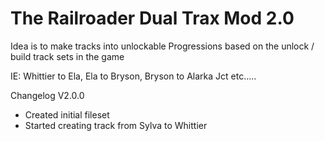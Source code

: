 # The Railroader Dual Trax Mod 2.0

Idea is to make tracks into unlockable Progressions based on the unlock / build track sets in the game

IE: Whittier to Ela, Ela to Bryson, Bryson to Alarka Jct etc.....

Changelog
V2.0.0
- Created initial fileset
- Started creating track from Sylva to Whittier
